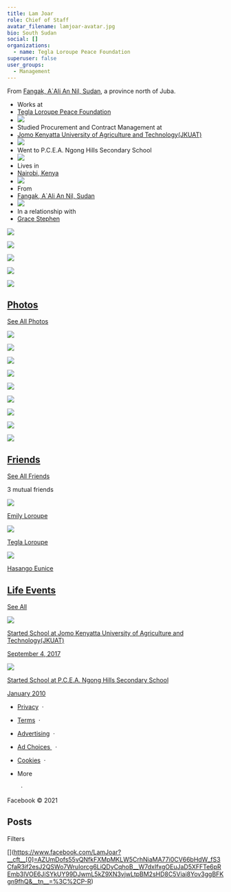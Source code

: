 ```yaml
---
title: Lam Joar
role: Chief of Staff
avatar_filename: lamjoar-avatar.jpg
bio: South Sudan
social: []
organizations:
  - name: Tegla Loroupe Peace Foundation
superuser: false
user_groups:
  - Management
---
```

From [Fangak, A`Ali An Nil, Sudan](https://www.facebook.com/Fangak-AAli-An-Nil-Sudan-104346006271891/), a province north of Juba.



* Works at 
* [Tegla Loroupe Peace Foundation](https://www.facebook.com/teglapeacefoundation.org/)
* ![](https://static.xx.fbcdn.net/rsrc.php/v3/yd/r/id4jdGYPaIP.png)
* Studied Procurement and Contract Management at 
* [Jomo Kenyatta University of Agriculture and Technology(JKUAT)](https://www.facebook.com/Jomo-Kenyatta-University-of-Agriculture-and-TechnologyJKUAT-243714242335316/)
* ![](https://static.xx.fbcdn.net/rsrc.php/v3/yd/r/id4jdGYPaIP.png)
* Went to P.C.E.A. Ngong Hills Secondary School
* ![](https://static.xx.fbcdn.net/rsrc.php/v3/yk/r/X_t0JnueVu-.png)
* Lives in 
* [Nairobi, Kenya](https://www.facebook.com/Nairobi-Kenya-114751268540391/)
* ![](https://static.xx.fbcdn.net/rsrc.php/v3/ym/r/N_tq7yNW9DG.png)
* From 
* [Fangak, A`Ali An Nil, Sudan](https://www.facebook.com/Fangak-AAli-An-Nil-Sudan-104346006271891/)
* ![](https://static.xx.fbcdn.net/rsrc.php/v3/yq/r/S0aTxIHuoYO.png)
* In a relationship with 
* [Grace Stephen](https://www.facebook.com/profile.php?id=100007859566791)

[![](https://scontent-sjc3-1.xx.fbcdn.net/v/t1.0-0/p110x80/10399674_1084406184976658_1087676550482581410_n.jpg?_nc_cat=111&ccb=3&_nc_sid=13bebb&_nc_ohc=uUEAp1V-OE8AX8_T5uF&_nc_ht=scontent-sjc3-1.xx&tp=6&oh=c31742390e00a46dae0773fc5278d5ab&oe=604971E8)](https://www.facebook.com/photo/?fbid=1084406184976658&set=picfp.100002218612710)

[![](https://scontent-sjc3-1.xx.fbcdn.net/v/t31.0-0/p110x80/12901257_1084406181643325_8844020378612398549_o.jpg?_nc_cat=101&ccb=3&_nc_sid=13bebb&_nc_ohc=scWMkn3PdUsAX-Wed4D&_nc_ht=scontent-sjc3-1.xx&tp=6&oh=5cc7ee5e49c9e24cb167379ff1d4fad9&oe=604981A9)](https://www.facebook.com/photo/?fbid=1084406181643325&set=picfp.100002218612710)

[![](https://scontent-sjc3-1.xx.fbcdn.net/v/t1.0-0/s160x160/1505344_1084406178309992_6923147960002026208_n.jpg?_nc_cat=100&ccb=3&_nc_sid=13bebb&_nc_ohc=p0uqqDSLXwIAX_D5IFp&_nc_ht=scontent-sjc3-1.xx&tp=7&oh=18ac7fc73fbf237139d23d9a65f56060&oe=6049FF59)](https://www.facebook.com/photo/?fbid=1084406178309992&set=picfp.100002218612710)

[![](https://scontent-sjc3-1.xx.fbcdn.net/v/t31.0-0/p110x80/12898400_1084406174976659_6193761414457082703_o.jpg?_nc_cat=101&ccb=3&_nc_sid=13bebb&_nc_ohc=1au2i8Ou5MIAX-gGOuF&_nc_oc=AQlJN_jqyN-ccz9nI-qHfJ7GhQxj3O9r9Bmw7PYtBCT-c2nVAHEORRJGcCHOAKTT41o&_nc_ht=scontent-sjc3-1.xx&tp=6&oh=d5f475e7152528e91bed3195eb2641b3&oe=6049290B)](https://www.facebook.com/photo/?fbid=1084406174976659&set=picfp.100002218612710)

[![](https://scontent-sjc3-1.xx.fbcdn.net/v/t1.0-0/p110x80/12803264_1084406171643326_3484061372056656294_n.jpg?_nc_cat=100&ccb=3&_nc_sid=13bebb&_nc_ohc=OswspLjRC5cAX8hu6mF&_nc_ht=scontent-sjc3-1.xx&tp=6&oh=e8586f3164fbee5650457cadec85a851&oe=604936EC)](https://www.facebook.com/photo/?fbid=1084406171643326&set=picfp.100002218612710)

## [Photos](https://www.facebook.com/LamJoar/photos)

[See All Photos](https://www.facebook.com/LamJoar/photos)

[![](https://scontent-sjc3-1.xx.fbcdn.net/v/t1.0-0/c53.0.151.151a/p228x119/120925091_719910018737988_1330509464832671982_n.jpg?_nc_cat=107&ccb=3&_nc_sid=574b62&_nc_ohc=ZjDjMGAuFoUAX8SMJlb&_nc_ht=scontent-sjc3-1.xx&tp=27&oh=fcad22a8d182a0311770b2235821fef7&oe=604916CA)](https://www.facebook.com/photo/?fbid=719910015404655&set=ecnf.100002218612710)

[![](https://scontent-sjc3-1.xx.fbcdn.net/v/t1.0-0/c84.0.160.160a/p160x160/14993329_712501662249452_7488007252770681175_n.jpg?_nc_cat=101&ccb=3&_nc_sid=574b62&_nc_ohc=_dgW_XIj5csAX81nHuQ&_nc_ht=scontent-sjc3-1.xx&tp=27&oh=a8a327006e28f9bd4348cf428cb5b2c5&oe=60485DCA)](https://www.facebook.com/photo/?fbid=712501662249452&set=ecnf.100002218612710)

[![](https://scontent-sjc3-1.xx.fbcdn.net/v/t1.0-0/c99.0.160.160a/p160x160/15036306_712501715582780_392527789258213307_n.jpg?_nc_cat=105&ccb=3&_nc_sid=574b62&_nc_ohc=OWQoXuoW_GcAX9Qs67C&_nc_oc=AQkxAMjS-5tE060H6pMb10o540c2ChDwVz4uBlrG5mB5_qusnsZy5tIFVjveu5ZH4Pc&_nc_ht=scontent-sjc3-1.xx&tp=27&oh=2ce7a49d12ce810e225e8c6e838df4bd&oe=604710AF)](https://www.facebook.com/photo/?fbid=712501715582780&set=ecnf.100002218612710)

[![](https://scontent-sjc3-1.xx.fbcdn.net/v/t1.0-0/c0.0.160.160a/p160x160/105411276_1383971771790712_1413202705140598311_n.jpg?_nc_cat=102&ccb=3&_nc_sid=574b62&_nc_ohc=9UhIabCOhlwAX9J7oaD&_nc_ht=scontent-sjc3-1.xx&tp=27&oh=d27ccdd6a6bee8ebed64d7a3477b5df8&oe=604A3575)](https://www.facebook.com/photo/?fbid=1383971765124046&set=ecnf.100002218612710)

[![](https://scontent-sjc3-1.xx.fbcdn.net/v/t1.0-0/p160x160/92842032_1102660886754274_7758325492091977728_n.jpg?_nc_cat=111&ccb=3&_nc_sid=574b62&_nc_ohc=Rhenr8PpqTcAX8Sdem7&_nc_ht=scontent-sjc3-1.xx&tp=6&oh=76c83298004ed33545ac81077ee392d7&oe=604A3B38)](https://www.facebook.com/photo/?fbid=1102660883420941&set=ecnf.100002218612710)

[![](https://scontent-sjc3-1.xx.fbcdn.net/v/t1.0-0/c30.0.160.160a/p160x160/89386743_3561170547290249_299165186793668608_o.jpg?_nc_cat=109&ccb=3&_nc_sid=574b62&_nc_ohc=KoNodFKAw04AX-NHAmw&_nc_ht=scontent-sjc3-1.xx&tp=27&oh=731ae44661bdef078c5c36fcefbf54bf&oe=6049DF1F)](https://www.facebook.com/photo/?fbid=3561170537290250&set=ecnf.100002218612710)

[![](https://scontent-sjc3-1.xx.fbcdn.net/v/t1.0-0/c60.0.152.152a/p228x119/81686353_3053388801411710_7659619721926410240_o.jpg?_nc_cat=111&ccb=3&_nc_sid=574b62&_nc_ohc=FnC3SuMDF3wAX-IhI5X&_nc_ht=scontent-sjc3-1.xx&tp=27&oh=0d6bbff585635f247673911b05871aff&oe=6049BECD)](https://www.facebook.com/photo/?fbid=3053388794745044&set=ecnf.100002218612710)

[![](https://scontent-sjc3-1.xx.fbcdn.net/v/t1.0-0/c33.0.153.152a/p228x119/80572999_2677655272350170_1474888698544783360_o.jpg?_nc_cat=109&ccb=3&_nc_sid=574b62&_nc_ohc=zUMHZwPTtHAAX-_vO64&_nc_ht=scontent-sjc3-1.xx&tp=27&oh=2758e34a7ec8f1dc32129593e81c414b&oe=6049B756)](https://www.facebook.com/photo/?fbid=2677655265683504&set=ecnf.100002218612710)

[![](https://scontent-sjc3-1.xx.fbcdn.net/v/t1.0-0/c7.0.152.152a/p228x119/81034596_2677654989016865_2078311073689108480_o.jpg?_nc_cat=111&ccb=3&_nc_sid=574b62&_nc_ohc=_ZvU-nX1c9UAX_UbJ-F&_nc_ht=scontent-sjc3-1.xx&tp=27&oh=d38ce3bc9e59561a64795e70eee8a70a&oe=60488C77)](https://www.facebook.com/photo/?fbid=2677654982350199&set=ecnf.100002218612710)

## [Friends](https://www.facebook.com/LamJoar/friends)

[See All Friends](https://www.facebook.com/LamJoar/friends)

3 mutual friends

[![](https://scontent-sjc3-1.xx.fbcdn.net/v/t1.0-1/c25.0.148.148a/p148x148/10404441_10152865677850750_4503256405465746902_n.jpg?_nc_cat=100&ccb=3&_nc_sid=aa3c98&_nc_ohc=20_aE48wzyUAX_ctBOS&_nc_ht=scontent-sjc3-1.xx&tp=27&oh=e4e34ed2589cb6c39d8115ddb48b3c52&oe=6047793C)](https://www.facebook.com/emily.loroupe/)

[Emily Loroupe](https://www.facebook.com/emily.loroupe/)

[![](https://scontent-sjc3-1.xx.fbcdn.net/v/t1.0-1/p148x148/13344607_10153660060693595_8123547217240491376_n.jpg?_nc_cat=108&ccb=3&_nc_sid=aa3c98&_nc_ohc=QpreN3RvgpYAX9S6kJz&_nc_ht=scontent-sjc3-1.xx&tp=6&oh=f0a8596eb4b427b0c50aacb883c49e89&oe=60492DC6)](https://www.facebook.com/tegla.loroupe/)

[Tegla Loroupe](https://www.facebook.com/tegla.loroupe/)

[![](https://scontent-sjc3-1.xx.fbcdn.net/v/t1.0-1/p148x148/15232152_10154730386533328_5213283741710280476_n.jpg?_nc_cat=107&ccb=3&_nc_sid=aa3c98&_nc_ohc=2wAaqTi0AYgAX9pBhFY&_nc_ht=scontent-sjc3-1.xx&tp=6&oh=e6bc0c888b6e901231bc516ee23b0754&oe=6049222B)](https://www.facebook.com/hasango.eunice/)

[Hasango Eunice](https://www.facebook.com/hasango.eunice/)

## [Life Events](https://www.facebook.com/LamJoar/about?section=year-overviews)

[See All](https://www.facebook.com/LamJoar/about?section=year-overviews)

[![](https://static.xx.fbcdn.net/rsrc.php/v3/yL/r/JCaYFwbpGST.png)](https://www.facebook.com/LamJoar/timeline/story?ut=32&wstart=-2051193600&wend=2147483647&hash=1455831971167409&pagefilter=3&ustart=1)

[Started School at Jomo Kenyatta University of Agriculture and Technology(JKUAT)](https://www.facebook.com/LamJoar/timeline/story?ut=32&wstart=-2051193600&wend=2147483647&hash=1455831971167409&pagefilter=3&ustart=1)

[September 4, 2017](https://www.facebook.com/LamJoar/timeline/story?ut=32&wstart=-2051193600&wend=2147483647&hash=1455831971167409&pagefilter=3&ustart=1)

[![](https://static.xx.fbcdn.net/rsrc.php/v3/yL/r/JCaYFwbpGST.png)](https://www.facebook.com/LamJoar/timeline/story?ut=32&wstart=-2051193600&wend=2147483647&hash=967372630013348&pagefilter=3&ustart=1)

[Started School at P.C.E.A. Ngong Hills Secondary School](https://www.facebook.com/LamJoar/timeline/story?ut=32&wstart=-2051193600&wend=2147483647&hash=967372630013348&pagefilter=3&ustart=1)

[January 2010](https://www.facebook.com/LamJoar/timeline/story?ut=32&wstart=-2051193600&wend=2147483647&hash=967372630013348&pagefilter=3&ustart=1)

* [Privacy](https://www.facebook.com/privacy/explanation)  · 
* [Terms](https://www.facebook.com/policies?ref=pf)  · 
* [Advertising](https://www.facebook.com/business/)  · 
* [Ad Choices ](https://www.facebook.com/help/568137493302217)  · 
* [Cookies](https://www.facebook.com/policies/cookies/)  · 
* More

    · 

Facebook © 2021

## Posts



Filters

[[](https://www.facebook.com/LamJoar?__cft__[0]=AZUmDofs55vQNfkFXMpMKLW5CrhNiaMA77i0CV66bHdW_fS3CfaR3if2esJ2QSWo7WruIorcg6LiQDyCqhoB__W7dxIfxgOEuJaD5XFFTe6pREmb3lVOE6JiSYkUY99DJwmL5kZ9XN3vjwLtpBM2sHD8C5Viai8Yov3ggBFKgn9fhQ&__tn__=%3C%3C%2CP-R)](https://www.facebook.com/LamJoar?__cft__[0]=AZUmDofs55vQNfkFXMpMKLW5CrhNiaMA77i0CV66bHdW_fS3CfaR3if2esJ2QSWo7WruIorcg6LiQDyCqhoB__W7dxIfxgOEuJaD5XFFTe6pREmb3lVOE6JiSYkUY99DJwmL5kZ9XN3vjwLtpBM2sHD8C5Viai8Yov3ggBFKgn9fhQ&__tn__=%3C%2CP-R)

[](https://www.facebook.com/LamJoar?__cft__[0]=AZUmDofs55vQNfkFXMpMKLW5CrhNiaMA77i0CV66bHdW_fS3CfaR3if2esJ2QSWo7WruIorcg6LiQDyCqhoB__W7dxIfxgOEuJaD5XFFTe6pREmb3lVOE6JiSYkUY99DJwmL5kZ9XN3vjwLtpBM2sHD8C5Viai8Yov3ggBFKgn9fhQ&__tn__=%3C%2CP-R)
